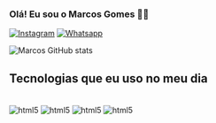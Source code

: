 ### Olá! Eu sou o Marcos Gomes  👍🏾


[![Instagram](https://img.shields.io/badge/Instagram-E4405F?style=for-the-badge&logo=instagram&logoColor=white)](https://instagram.com/marcosgomes.bass)
[![Whatsapp](https://img.shields.io/badge/WhatsApp-25D366?style=for-the-badge&logo=whatsapp&logoColor=white)](https://contate.me/engmarcosgomes)

![Marcos GitHub stats](https://github-readme-stats.vercel.app/api?username=EngMarcosGomes&show_icons=true&theme=tokyonight)

## Tecnologias que eu uso no meu dia

<div style="display: inline_block"><br/>
  <img align="center" alt="html5" src="https://img.shields.io/badge/HTML5-E34F26?style=for-the-badge&logo=html5&logoColor=white" />
    <img align="center" alt="html5" src="https://img.shields.io/badge/JavaScript-323330?style=for-the-badge&logo=javascript&logoColor=F7DF1E" />
      <img align="center" alt="html5" src="https://img.shields.io/badge/CSS-239120?&style=for-the-badge&logo=css3&logoColor=white" />
       <img align="center" alt="html5" src="https://img.shields.io/badge/Python-3776AB?style=for-the-badge&logo=python&logoColor=white" />
</div>
